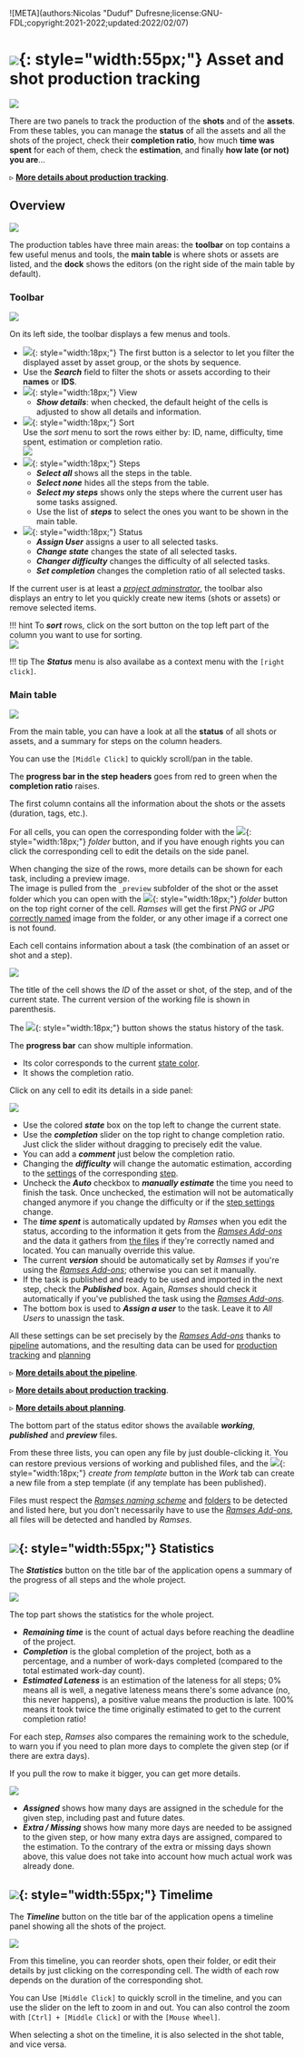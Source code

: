 ![META](authors:Nicolas "Duduf" Dufresne;license:GNU-FDL;copyright:2021-2022;updated:2022/02/07)

# ![](/img/icons/assets_sl.svg){: style="width:55px;"} Asset and shot production tracking

![](/img/client/assettracking.png)

There are two panels to track the production of the **shots** and of the **assets**. From these tables, you can manage the **status** of all the assets and all the shots of the project, check their **completion ratio**, how much **time was spent** for each of them, check the **estimation**, and finally **how late (or not) you are**...

▹ **[More details about production tracking](../../pipeline/production.md)**.

## Overview

![](/img/client/production.png)

The production tables have three main areas: the **toolbar** on top contains a few useful menus and tools, the **main table** is where shots or assets are listed, and the **dock** shows the editors (on the right side of the main table by default).

### Toolbar

![](/img/client/productiontoolbar.png)

On its left side, the toolbar displays a few menus and tools.

- ![](/img/icons/select.svg){: style="width:18px;"} The first button is a selector to let you filter the displayed asset by asset group, or the shots by sequence.
- Use the ***Search*** field to filter the shots or assets according to their **names** or **IDS**.
- ![](/img/icons/show_sl.svg){: style="width:18px;"} View
    - ***Show details***: when checked, the default height of the cells is adjusted to show all details and information.
- ![](/img/icons/sort_sl.svg){: style="width:18px;"} Sort  
    Use the *sort* menu to sort the rows either by: ID, name, difficulty, time spent, estimation or completion ratio.  
    ![](/img/client/sortmenu.png)
- ![](/img/icons/step-node_sl.svg){: style="width:18px;"} Steps
    - ***Select all*** shows all the steps in the table.
    - ***Select none*** hides all the steps from the table.
    - ***Select my steps*** shows only the steps where the current user has some tasks assigned.
    - Use the list of ***steps*** to select the ones you want to be shown in the main table.
- ![](/img/icons/state.svg){: style="width:18px;"} Status
    - ***Assign User*** assigns a user to all selected tasks.
    - ***Change state*** changes the state of all selected tasks.
    - ***Changer difficulty*** changes the difficulty of all selected tasks.
    - ***Set completion*** changes the completion ratio of all selected tasks.

If the current user is at least a *[project adminstrator](../../pipeline/administration.md#users)*, the toolbar also displays an entry to let you quickly create new items (shots or assets) or remove selected items.

!!! hint
    To ***sort*** rows, click on the sort button on the top left part of the column you want to use for sorting.  
    ![](/img/client/sortcolumns.png)

!!! tip
    The ***Status*** menu is also availabe as a context menu with the `[right click]`.

### Main table

![](/img/client/productiontable.png)

From the main table, you can have a look at all the **status** of all shots or assets, and a summary for steps on the column headers.

You can use the `[Middle Click]` to quickly scroll/pan in the table.

The **progress bar in the step headers** goes from red to green when the **completion ratio** raises.

The first column contains all the information about the shots or the assets (duration, tags, etc.).

For all cells, you can open the corresponding folder with the ![](/img/icons/go-to-explore-reveal-folder_sl.svg){: style="width:18px;"} *folder* button, and if you have enough rights you can click the corresponding cell to edit the details on the side panel.

When changing the size of the rows, more details can be shown for each task, including a preview image.  
The image is pulled from the `_preview` subfolder of the shot or the asset folder which you can open with the ![](/img/icons/go-to-explore-reveal-folder_sl.svg){: style="width:18px;"} *folder* button on the top right corner of the cell. *Ramses* will get the first *PNG* or *JPG* [correctly named](../files/naming.md) image from the folder, or any other image if a correct one is not found.

Each cell contains information about a task (the combination of an asset or shot and a step).

![](/img/client/assetstatus.png)

The title of the cell shows the *ID* of the asset or shot, of the step, and of the current state. The current version of the working file is shown in parenthesis.

The ![](/img/icons/history.svg){: style="width:18px;"} button shows the status history of the task.

The **progress bar** can show multiple information.

- Its color corresponds to the current [state color](states.md).
- It shows the completion ratio.

Click on any cell to edit its details in a side panel:

![](/img/client/statusedition.png)

- Use the colored ***state*** box on the top left to change the current state.
- Use the ***completion*** slider on the top right to change completion ratio. Just click the slider without dragging to precisely edit the value.
- You can add a ***comment*** just below the completion ratio.
- Changing the ***difficulty*** will change the automatic estimation, according to the [settings](steps.md) of the corresponding [step](steps.md).
- Uncheck the ***Auto*** checkbox to ***manually estimate*** the time you need to finish the task. Once unchecked, the estimation will not be automatically changed anymore if you change the difficulty or if the [step settings](steps.md) change.
- The ***time spent*** is automatically updated by *Ramses* when you edit the status, according to the information it gets from the [*Ramses Add-ons*](../addons/index.md) and the data it gathers from [the files](../files/index.md) if they're correctly named and located. You can manually override this value.
- The current ***version*** should be automatically set by *Ramses* if you're using the [*Ramses Add-ons*](../addons/index.md); otherwise you can set it manually.
- If the task is published and ready to be used and imported in the next step, check the ***Published*** box. Again, *Ramses* should check it automatically if you've published the task using the [*Ramses Add-ons*](../addons/index.md).
- The bottom box is used to ***Assign a user*** to the task. Leave it to *All Users* to unassign the task.

All these settings can be set precisely by the [*Ramses Add-ons*](../addons/index.md) thanks to [pipeline](../../pipeline/pipeline.md) automations, and the resulting data can be used for [production tracking](../../pipeline/production.md) and [planning](../../pipeline/planning.md)

▹ **[More details about the pipeline](../../pipeline/pipeline.md)**.

▹ **[More details about production tracking](../../pipeline/production.md)**.

▹ **[More details about planning](../../pipeline/planning.md)**.

The bottom part of the status editor shows the available ***working***, ***published*** and ***preview*** files.

From these three lists, you can open any file by just double-clicking it. You can restore previous versions of working and published files, and the ![](/img/icons/create-from-template.svg){: style="width:18px;"} *create from template* button in the *Work* tab can create a new file from a step template (if any template has been published).

Files must respect the [*Ramses naming scheme*](../files/naming) and [folders](../files/tree.md) to be detected and listed here, but you don't necessarily have to use the [*Ramses Add-ons*](../addons/index.md), all files will be detected and handled by *Ramses*.

## ![](/img/icons/counter_bl.svg){: style="width:55px;"} Statistics

The ***Statistics*** button on the title bar of the application opens a summary of the progress of all steps and the whole project.

![](/img/client/statistics.png)

The top part shows the statistics for the whole project.

- ***Remaining time*** is the count of actual days before reaching the deadline of the project.
- ***Completion*** is the global completion of the project, both as a percentage, and a number of work-days completed (compared to the total estimated work-day count).
- ***Estimated Lateness*** is an estimation of the lateness for all steps; 0% means all is well, a negative lateness means there's some advance (no, this never happens), a positive value means the production is late. 100% means it took twice the time originally estimated to get to the current completion ratio!

For each step, *Ramses* also compares the remaining work to the schedule, to warn you if you need to plan more days to complete the given step (or if there are extra days).

If you pull the row to make it bigger, you can get more details.

![](/img/client/statistics-details.png)

- ***Assigned*** shows how many days are assigned in the schedule for the given step, including past and future dates.
- ***Extra / Missing*** shows how many more days are needed to be assigned to the given step, or how many extra days are assigned, compared to the estimation. To the contrary of the extra or missing days shown above, this value does not take into account how much actual work was already done.

## ![](/img/icons/timeline-time_sl.svg){: style="width:55px;"} Timelime

The ***Timeline*** button on the title bar of the application opens a timeline panel showing all the shots of the project.

![](/img/client/timeline.png)

From this timeline, you can reorder shots, open their folder, or edit their details by just clicking on the corresponding cell. The width of each row depends on the duration of the corresponding shot.

You can Use `[Middle Click]` to quickly scroll in the timeline, and you can use the slider on the left to zoom in and out. You can also control the zoom with `[Ctrl] + [Middle Click]` or with the `[Mouse Wheel]`.

When selecting a shot on the timeline, it is also selected in the shot table, and vice versa.
